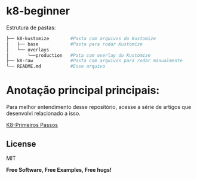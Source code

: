 # k8-beginner

Estrutura de pastas:
```bash
├── k8-kustomize        #Pasta com arquivos do Kustomize
│   ├── base            #Pasta para rodar Kustomize
│   └── overlays  
│       └──production   #Pata com overlay do Kustomize
├── k8-raw              #Pasta com arquivos para rodar manualmente
└── README.md           #Esse arquivo
```

# Anotação principal principais:
Para melhor entendimento desse repositório, acesse a série de artigos que desenvolvi relacionado a isso.

[K8-Primeiros Passos](https://medium.com/@thihenos/kubernetes-para-iniciantes-1-primeiros-passos-212ae76544ce) 

License
----

MIT

**Free Software, Free Examples, Free hugs!**

